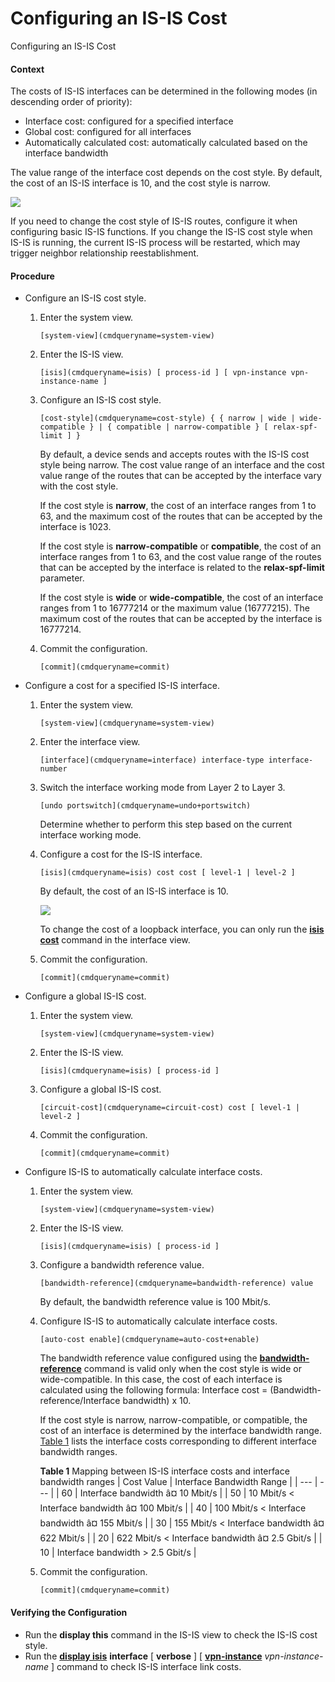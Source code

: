 Configuring an IS-IS Cost
=========================

Configuring an IS-IS Cost

#### Context

The costs of IS-IS interfaces can be determined in the following modes (in descending order of priority):

* Interface cost: configured for a specified interface
* Global cost: configured for all interfaces
* Automatically calculated cost: automatically calculated based on the interface bandwidth

The value range of the interface cost depends on the cost style. By default, the cost of an IS-IS interface is 10, and the cost style is narrow.

![](public_sys-resources/note_3.0-en-us.png) 

If you need to change the cost style of IS-IS routes, configure it when configuring basic IS-IS functions. If you change the IS-IS cost style when IS-IS is running, the current IS-IS process will be restarted, which may trigger neighbor relationship reestablishment.



#### Procedure

* Configure an IS-IS cost style.
  1. Enter the system view.
     
     
     ```
     [system-view](cmdqueryname=system-view)
     ```
  2. Enter the IS-IS view.
     
     
     ```
     [isis](cmdqueryname=isis) [ process-id ] [ vpn-instance vpn-instance-name ]
     ```
  3. Configure an IS-IS cost style.
     
     
     ```
     [cost-style](cmdqueryname=cost-style) { { narrow | wide | wide-compatible } | { compatible | narrow-compatible } [ relax-spf-limit ] }
     ```
     
     By default, a device sends and accepts routes with the IS-IS cost style being narrow. The cost value range of an interface and the cost value range of the routes that can be accepted by the interface vary with the cost style.
     
     If the cost style is **narrow**, the cost of an interface ranges from 1 to 63, and the maximum cost of the routes that can be accepted by the interface is 1023.
     
     If the cost style is **narrow-compatible** or **compatible**, the cost of an interface ranges from 1 to 63, and the cost value range of the routes that can be accepted by the interface is related to the **relax-spf-limit** parameter.
     
     If the cost style is **wide** or **wide-compatible**, the cost of an interface ranges from 1 to 16777214 or the maximum value (16777215). The maximum cost of the routes that can be accepted by the interface is 16777214.
  4. Commit the configuration.
     
     
     ```
     [commit](cmdqueryname=commit)
     ```
* Configure a cost for a specified IS-IS interface.
  1. Enter the system view.
     
     
     ```
     [system-view](cmdqueryname=system-view)
     ```
  2. Enter the interface view.
     
     
     ```
     [interface](cmdqueryname=interface) interface-type interface-number
     ```
  3. Switch the interface working mode from Layer 2 to Layer 3.
     
     
     ```
     [undo portswitch](cmdqueryname=undo+portswitch)
     ```
     
     Determine whether to perform this step based on the current interface working mode.
  4. Configure a cost for the IS-IS interface.
     
     
     ```
     [isis](cmdqueryname=isis) cost cost [ level-1 | level-2 ]
     ```
     
     By default, the cost of an IS-IS interface is 10.
     
     ![](public_sys-resources/note_3.0-en-us.png) 
     
     To change the cost of a loopback interface, you can only run the [**isis cost**](cmdqueryname=isis+cost) command in the interface view.
  5. Commit the configuration.
     
     
     ```
     [commit](cmdqueryname=commit)
     ```
* Configure a global IS-IS cost.
  1. Enter the system view.
     
     
     ```
     [system-view](cmdqueryname=system-view)
     ```
  2. Enter the IS-IS view.
     
     
     ```
     [isis](cmdqueryname=isis) [ process-id ]
     ```
  3. Configure a global IS-IS cost.
     
     
     ```
     [circuit-cost](cmdqueryname=circuit-cost) cost [ level-1 | level-2 ]
     ```
  4. Commit the configuration.
     
     
     ```
     [commit](cmdqueryname=commit)
     ```
* Configure IS-IS to automatically calculate interface costs.
  1. Enter the system view.
     
     
     ```
     [system-view](cmdqueryname=system-view)
     ```
  2. Enter the IS-IS view.
     
     
     ```
     [isis](cmdqueryname=isis) [ process-id ]
     ```
  3. Configure a bandwidth reference value.
     
     
     ```
     [bandwidth-reference](cmdqueryname=bandwidth-reference) value
     ```
     
     By default, the bandwidth reference value is 100 Mbit/s.
  4. Configure IS-IS to automatically calculate interface costs.
     
     
     ```
     [auto-cost enable](cmdqueryname=auto-cost+enable)
     ```
     
     The bandwidth reference value configured using the [**bandwidth-reference**](cmdqueryname=bandwidth-reference) command is valid only when the cost style is wide or wide-compatible. In this case, the cost of each interface is calculated using the following formula: Interface cost = (Bandwidth-reference/Interface bandwidth) x 10.
     
     If the cost style is narrow, narrow-compatible, or compatible, the cost of an interface is determined by the interface bandwidth range. [Table 1](#EN-US_TASK_0000001130784112__table10137203131118) lists the interface costs corresponding to different interface bandwidth ranges.
     
     **Table 1** Mapping between IS-IS interface costs and interface bandwidth ranges
     | Cost Value | Interface Bandwidth Range |
     | --- | --- |
     | 60 | Interface bandwidth â¤ 10 Mbit/s |
     | 50 | 10 Mbit/s < Interface bandwidth â¤ 100 Mbit/s |
     | 40 | 100 Mbit/s < Interface bandwidth â¤ 155 Mbit/s |
     | 30 | 155 Mbit/s < Interface bandwidth â¤ 622 Mbit/s |
     | 20 | 622 Mbit/s < Interface bandwidth â¤ 2.5 Gbit/s |
     | 10 | Interface bandwidth > 2.5 Gbit/s |
  5. Commit the configuration.
     
     
     ```
     [commit](cmdqueryname=commit)
     ```

#### Verifying the Configuration

* Run the **display this** command in the IS-IS view to check the IS-IS cost style.
* Run the [**display isis**](cmdqueryname=display+isis) **interface** [ **verbose** ] [ [**vpn-instance**](cmdqueryname=vpn-instance) *vpn-instance-name* ] command to check IS-IS interface link costs.